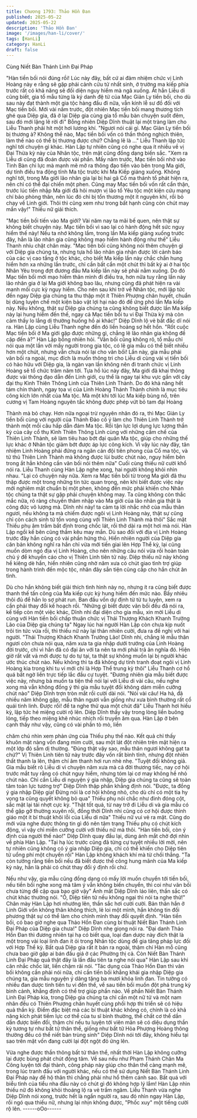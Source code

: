 ```yaml
---
title: Chương 1793: Thảo Hồn Đan
published: 2025-05-22
updated: 2025-05-22
description: 'Thảo Hồn Đan'
image: '/images/han-li/cover/'
tags: [HanLi]
category: HanLi
draft: false
---
```


Cùng Niết Bàn Thánh Linh Đại
Pháp

"Hàn tiền bối nói đúng rồi! Lúc này đây, bất cứ ai đảm nhiệm chức
vị Linh Hoàng này e rằng sẽ gặp phải cảnh cửu tử nhất sinh, ở
trường ma kiếp phía trước rất có khả năng sẽ đối diện nguy hiểm
mà ngã xuống. Ắt hẳn Liễu di cũng biết, gia tổ mẫu từng là ký
danh đệ tử của Mạc Giản Ly tiền bối, cho dù sau này đạt thành
một gia tộc hàng đầu đi nữa, vẫn kính lễ sư đồ đối với Mạc tiền
bối. Mới vài năm trước, đột nhiên Mạc tiền bối mang thương tích
ghé qua Diệp gia, đã ở lại Diệp gia cùng gia tổ mẫu bàn chuyện
suốt đêm, sau đó mới lặng lẽ rời đi" Bỗng nhiên Diệp Dĩnh thuật
lại một tràng làm cho Liễu Thanh phải hít một hơi lương khí.
"Ngươi nói cái gì. Mạc Giản Ly tiền bối bị thương à? Không thể
nào, Mạc tiền bối vốn có thần thông nghịch thiên, làm thế nào có
thể bị thương được chứ? Chẳng lẽ là …" Liễu Thanh lập tức nghĩ
tới chuyện gì khác.
Hàn Lập tự nhiên cũng có nghe qua ít nhiều về vị Đại Thừa kỳ
này của Nhân tộc, trên mặt cũng đồng dạng biến sắc.
"Xem ra Liễu di cũng đã đoán được vài phần. Mấy năm trước,
Mạc tiền bối nhờ vào Tinh Bàn chi lực mà mạnh mẽ mở ra thông
đạo tiến vào bên trong Ma giới, dự tính điều tra động tĩnh Ma tộc
trước khi Ma Kiếp giáng xuống. Không nghĩ tới, trong Ma giới lão
nhân gia lại bị hai gã Cổ ma thánh tổ phát hiện ra, nên chỉ có thể
đại chiến một phen. Cũng may Mạc tiền bối vốn rất cẩn thận,
trước lúc tiến nhập Ma giới đã hỏi mượn vị lão tổ Yêu tộc một kiện
cứu mạng chí bảo phòng thân, nên lúc đó chỉ bị tổn thương một ít
nguyên khí, rồi bỏ chạy về Linh giới. Thôi thì cũng xem như trong
bất hạnh cũng còn chút may mắn vậy!" Thiếu nữ giải thích.

"Mạc tiền bối tiến vào Ma giới? Vài năm nay ta mãi bế quen, nên
thật sự không biết chuyện này. Mạc tiền bối vì sao lại có hành
động hết sức nguy hiểm thế này! Nếu ta nhớ không lầm, trong lần
Ma kiếp giáng xuống trước đây, hẳn là lão nhân gia cũng không
mạo hiểm hành động như thế" Liễu Thanh nhíu chặt chân mày.
"Mạc tiền bối cũng không nói thêm chuyện gì với Diệp gia chúng
ta, nhưng tựa hồ lão nhân gia nhận được lời cảnh báo của các vị
cao tầng ở tộc khác, cho biết Ma kiếp lần này chắc chắn hung
hiểm hơn xa những lần trước, chỉ cần bất cẩn một chút thì bất kỳ
ai ở hai tộc Nhân Yêu trong đợt đương đầu Ma kiếp lần này sẽ
phải nằm xuống. Do đó Mạc tiền bối mới mạo hiểm thân mình đi
điều tra, hơn nữa tuy rằng lần này lão nhân gia ở lại Ma giới
không bao lâu, nhưng cũng đã phát hiện ra vài manh mối cực kỳ
nguy hiểm. Cho nên sau khi trở về Nhân tộc, mới lập tức đến
ngay Diệp gia chúng ta thu thập một ít Thiên Phượng chân huyết,
chuẩn bị dùng luyện chế một kiện bảo vật lợi hại nào đó để ứng
phó lần Ma kiếp này. Nếu không, thật sự Diệp gia chúng ta cũng
không biết được lần Ma kiếp này lại hung hiểm đến thế, ngay cả
Mạc tiền bối tu vi Đại Thừa kỳ mà còn cảm thấy lo lắng dị thường
huống hồ ai khác!" Diệp Dĩnh lộ vẻ bất đắc dĩ nói ra.
Hàn Lập cùng Liễu Thanh nghe đến đó liền hoảng sợ hết hồn.
"Rốt cuộc Mạc tiền bối ở Ma giới gặp được những gì, chẳng lẽ lão
nhân gia không đề cập đến à?" Hàn Lập bỗng nhiên hỏi.
"Vãn bối cũng không rõ, tổ mẫu chỉ nói qua một lần với mấy người
trong gia tộc, có lẽ gia mẫu có thể biết nhiều hơn một chút, nhưng
vẫn chưa nói lại cho vãn bối! Lần này, gia mẫu phái vãn bối ra
ngoài, mục đích là muốn thông tri cho Liễu di cùng vài vị tiền bối
có hảo hữu với Diệp gia, là ngàn vạn lần không nên đi tranh chức
vị Linh Hoàng sẽ tổ chức trăm năm tới. Tựa hồ lúc này đây, Ma
giới đã khai thông được vài thông đạo dẫn đến Linh giới, cụ thể là
ngay tại khu vực gần với cây đại thụ Kình Thiên Thông Linh của
Thiên Linh Thành. Do đó khả năng hết tám chín thành, ngay tọa vị
của Linh Hoàng Thánh Thành chính là mục tiêu công kích lớn
nhất của Ma tộc. Mà một khi tới lúc Ma kiếp bùng nổ, trên cương
vị Tam Hoàng nguyên tắc không được phép vứt bỏ tam đại Hoàng

Thành mà bỏ chạy. Hơn nữa ngoại trừ nguyên nhân đó ra, thì Mạc
Giản Ly tiền bối cùng với người của Thánh Đảo cố ý làm cho
Thiên Linh Thành trở thành một mồi câu hấp dẫn đám Ma tộc. Rồi
tận lực lợi dụng lực lượng thần kỳ của cây cổ thụ Kình Thiên
Thông Linh cùng với những cấm chế của Thiên Linh Thành, sẽ
làm tiêu hao bớt đại quân Ma tộc, giúp cho những thế lực khác ở
Nhân tộc giảm bớt được áp lực công kích. Vì vậy lúc này đây, tân
nhiệm Linh Hoàng phải đứng ra ngăn cản đội tiên phong của Cổ
ma tộc, và tử thủ Thiên Linh Thành mà không được lùi bước chút
nào, nguy hiểm bên trong ắt hẳn không cần vãn bối nói thêm nữa"
Cuối cùng thiếu nữ cười khổ nói ra.
Liễu Thanh cùng Hàn Lập nghe xong, hai người không khỏi nhìn
nhau.
"Lại có chuyện này nữa. Xem ra Mạc tiền bối từ trong Ma giới đã
thu thập được một trong những tin tức quan trọng, nên khi biết
được việc này mới nghiêm mật chuẩn bị một phen, không đến
mức phải khiến cho Nhân tộc chúng ta thật sự gặp phải chuyện
không may. Ta cũng không còn thắc mắc nữa, rõ ràng chuyến
thâm nhập vào Ma giới của lão nhân gia thật là công đức vô lượng
mà. Dĩnh nhi này! ta cảm tạ lời nhắc nhở của mẫu thân ngươi, nếu
không ta mà chiếm được ngôi vị Linh Hoàng này, thật sự cũng chỉ
còn cách sinh tử tồn vong cùng với Thiên Linh Thành mà thôi"
Sắc mặt Thiếu phụ âm trầm bất định trong chốc lát, rồi thở dài ra
một hơi mà nói.
Hàn Lập ngồi kế bên cũng thầm kêu may mắn.
Dù sao đối với địa vị Linh Hoàng trước đây hắn cũng có vài phần
hứng thú.
Hiển nhiên người của Diệp gia căn bản không nghĩ ra hắn chỉ vừa
mới tiến giai lên Hợp Thể kỳ, lại cũng muốn dòm ngó địa vị Linh
Hoàng, cho nên những câu nói vừa rồi hoàn toàn chủ ý để
khuyến cáo cho vị Thiên Linh tiên tử này.
Diệp thiếu nữ này không hề kiêng dè hắn, hiển nhiên cũng nhờ
năm xưa có chút giao tình trợ giúp trong hành trình đến mộc tộc,
nhân đây sẳn tiện cũng cấp cho hắn chút ân tình.

Dù cho hắn không biết giải thích tình hình này nọ, nhưng ít ra
cũng biết được thanh thế tấn công của Ma kiếp cực kỳ hung hiểm
đến mức nào.
Bấy nhiêu thôi đủ để hắn lo sợ phát run.
Ban đầu vốn dự định từ từ tu luyện, xem ra cần phải thay đổi kế
hoạch rồi.
"Những gì biết được vãn bối đều đã nói ra, kế tiếp còn một việc
khác, Dĩnh nhi đại diện cho gia mẫu, xin mời Liễu di cùng với Hàn
tiền bối chấp thuận chức vị Thái Thượng Khách Khanh Trưởng
Lão của Diệp gia chúng ta" Ngay lúc hai người Hàn Lập còn chưa
kịp nuốt trôi tin tức vừa rồi, thì thiếu nữ này lại thản nhiên cười,
đưa ra đề nghị với hai người.
"Thái Thượng Khách Khanh Trưởng Lão! Dĩnh nhi, chẳng lẽ mẫu
thân ngươi còn chưa nói qua, năm xưa ta gia nhập dưới trướng
của Linh Hoàng đời trước, chỉ vì hắn đã có đại ân với ta nên ta
mới phải trả ân nghĩa đó. Hiện giờ rất vất vả mới được tự do tự tại,
ta thật sự không muốn lại bị người khác ước thúc chút nào. Nếu
không thì ta đã không dự tính tranh đoạt ngôi vị Linh Hoàng kia
trong khi tu vi mới chỉ là Hợp Thể trung kỳ thôi" Liễu Thanh cơ hồ
quá bất ngờ liền trực tiếp lắc đầu cự tuyệt.
"Đương nhiên gia mẫu biết được việc này, nhưng bà muốn ta tiện
thể nói lại với Liễu di vài câu, nếu nghe xong mà vẫn không đồng
ý thì gia mẫu tuyệt đối không dám miễn cưỡng chút nào" Diệp
Dĩnh trợn tròn mắt rồi cười dài nói.
"Nói vài câu! Ha hả, đã nhiều năm không gặp, mẫu thân ngươi
vẫn giống như xưa bình thường rất cổ quái tinh linh. Được rồi! để
ta nghe thử qua một chút đã" Liễu Thanh hơi hiếu kỳ, lập tức hé
miệng cười rộ lên.
Diệp Dĩnh thấy vậy trong lòng liền buông lỏng, tiếp theo miệng
khẽ nhúc nhích rồi truyền âm qua.
Hàn Lập ở bên cạnh thấy như vậy, cũng có vài phần tò mò, liền

chăm chú nhìn xem phản ứng của Thiếu phụ thế nào.
Kết quả chỉ thấy khuôn mặt nàng vốn đang mỉm cười, sau một lát
đột nhiên trên mặt hiện ra một lớp đỏ sẫm dị thường.
"Đúng thật vậy sao, mẫu thân ngươi không gạt ta chứ?" Vị Thiên
Linh tiên tử này trước đây vốn rất bình tĩnh, nhưng đột nhiên thất
thanh la lên, thậm chí âm thanh hơi run nhè nhẹ.
"Tuyệt đối không giả. Gia mẫu biết rõ Liễu di vì chuyện năm xưa
mà cả đời thương tiếc, nay cơ hội trước mắt tuy rằng có chút nguy
hiểm, nhưng tóm lại cơ may không hề nhỏ chút nào. Chỉ cần Liễu
di nguyện ý gia nhập, Diệp gia chúng ta cũng sẽ toàn tâm toàn lực
tương trợ" Diệp Dĩnh thập phần khẳng định nói.
"Được, ta đồng ý gia nhập Diệp gia! Đừng nói là cơ hội không
nhỏ, cho dù chỉ có một tia hy vọng ta cũng quyết không bỏ qua"
Thiếu phụ nói chắc như đinh đóng cột, sắc mặt lại tái nhợt cực kỳ.
"Thật tốt quá, từ nay trở đi Liễu di và gia mẫu có thể gặp gỡ
thường xuyên rồi, đồng thời Dĩnh nhi cũng có cơ hội được thỉnh
giáo một ít bí thuật khôi lỗi của Liễu di nữa" Thiếu nữ vui vẻ ra
mặt.
Cũng do mới vừa nghe được thông tin gì đó nên tâm trạng Thiếu
phụ có chút kích động, vì vậy chỉ miễn cưỡng cười với thiếu nữ
mà thôi.
"Hàn tiền bối, còn ý định của người thế nào!"
Diệp Dĩnh quay đầu lại, dùng ánh mắt chờ đợi nhìn về phía Hàn
Lập.
"Tại hạ lúc trước cũng đã từng cự tuyệt nhiều lời mời, nên tự
nhiên cũng không có ý gia nhập Diệp gia, chỉ có thể khiến cho
Diệp tiên tử uổng phí một chuyến rồi" Hàn Lập không khách khí
mà từ chối thẳng.
"Ta còn tưởng rằng tiền bối nếu đã biết được thế công hung mãnh
của Ma kiếp kỳ này, hẳn là phải có chút thay đổi ý định rồi chứ.

Nếu như vậy, gia mẫu cũng đồng dạng có mấy lời muốn chuyển
tới tiền bối, nếu tiền bối nghe xong mà tâm ý vẫn không biến
chuyển, thì coi như vãn bối chưa từng đề cập qua bao giờ vậy"
Ánh mắt Diệp Dĩnh láo liên, thần sắc có chút khác thường nói.
"Ồ, Diệp tiên tử nếu không ngại thì nói ta nghe thử!" Chân mày
Hàn Lập hơi nhướng lên, thần sắc hơi cười cười.
Bản thân hắn ở Linh Giới vốn không thân không thích, lẻ loi một
mình, hắn không tin đối phương thật sự có thể làm cho chính
mình thay đổi quyết định.
"Hàn tiền bối, có bao giờ nghe qua Thảo Hồn Đan cùng bí thuật
Niết Bàn Thánh Linh Đại Pháp của Diệp gia chưa!" Diệp Dĩnh nhẹ
giọng nói ra.
"Đại danh Thảo Hồn Đan thì đương nhiên tại hạ có biết qua, loại
đan dược này đích thật là một trong vài loại linh đan ít ỏi trong
Nhân tộc dùng để gia tăng pháp lực đối với Hợp Thể kỳ. Bất quá
Diệp gia rất ít bán ra ngoài, thậm chí Hàn mỗ cũng chưa bao giờ
gặp ai bán đấu giá ở các Phường thị cả. Còn Niết Bàn Thánh Linh
Đại Pháp quả thật đây là lần đầu tiên ta nghe nói qua" Hàn Lập
sau khi cân nhắc chốc lát, liền chậm rãi nói.
"Tác dụng của Thảo Hồn Đan thì vãn bối không cần phải nói nữa,
chỉ cần tiền bối khẳng khái gia nhập Diệp gia chúng ta, gia mẫu
nguyện ý dâng tặng ba mươi khỏa linh đan. Tin tưởng có nhiều
đan dược tinh tiến tu vi đến thế, về sau tiền bối muốn đột phá
trung kỳ bình cảnh, khẳng định có thể trợ giúp phần nào. Về phần
Niết Bàn Thánh Linh Đại Pháp kia, trong Diệp gia chúng ta chỉ
cần một nữ tử và một nam nhân đều có Thiên Phượng chân huyết
cùng phối hợp thi triển sẽ có hiệu quả thần kỳ. Điểm đặc biệt mà
các bí thuật khác không có, chính là có khả năng kích phát tiềm
lực cơ thể của tu sĩ bình thường, thể chất cơ thể dần dần được
biến đổi, thậm chí nếu tu luyện tới viên mãn sẽ có diệu dụng thần
kỳ tương tự như bất tử thân thể, giống như bất tử Hỏa Phượng
Hoàng thông thường đều có thể niết bàn trùng sinh" Diệp Dĩnh nói
tới đây, không hiểu tại sao trên mặt vốn đang cười lại đột ngột đỏ
ửng lên.

Vừa nghe được thần thông bất tử thân thể, nhất thời Hàn Lập
không cưỡng lại được bùng phát chút động tâm.
Về sau nếu như Phạm Thánh Chân Ma Công luyện tới đại thành,
công pháp này giúp cho thân thể càng mạnh mẽ, trong lúc tranh
đấu với người khác, nếu có thể sử dụng Niết Bàn Thánh Linh Đại
Pháp này để hộ thân thì chẳng phải như hổ thêm cánh sao.
Bất quá với biểu tình của tiểu nha đầu này có chút gì đó không
hợp lý lắm!
Hàn Lập nhìn thiếu nữ đó không khỏi thoáng lộ ra vẻ trầm ngâm.
Liễu Thanh vừa nghe Diệp Dĩnh nói xong, trước hết là ngẩn
người ra, sau đó nhìn ngay Hàn Lập, rồi ngó qua thiếu nữ, nhưng
lại nhịn không được, "Phốc xuy" một tiếng cười rộ lên.
------oOo------
